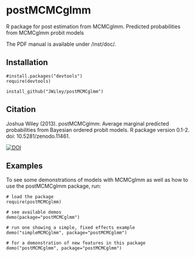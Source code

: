 postMCMCglmm
============

R package for post estimation from MCMCglmm. Predicted probabilities from MCMCglmm probit models

The PDF manual is available under /inst/doc/.

Installation
------------

```
#install.packages("devtools")
require(devtools)

install_github("JWiley/postMCMCglmm")
```

Citation
--------

  Joshua Wiley (2013). postMCMCglmm: Average marginal predicted
  probabilities from Bayesian ordered probit models. R package version
  0.1-2. doi: 10.5281/zenodo.11461.

[![DOI](https://zenodo.org/badge/5776/JWiley/postMCMCglmm.png)](http://dx.doi.org/10.5281/zenodo.11461)

Examples
--------

To see some demonstrations of models with MCMCglmm as well as how to
use the postMCMCglmm package, run:

```
# load the package
require(postMCMCglmm)

# see available demos
demo(package="postMCMCglmm")

# run one showing a simple, fixed effects example
demo("simpleMCMCglmm", package="postMCMCglmm")

# for a demonstration of new features in this package
demo("postMCMCglmm", package="postMCMCglmm")
```
